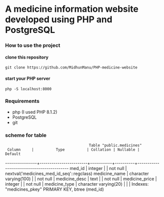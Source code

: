 # A medicine information website developed using PHP and PostgreSQL
### How to use the project

#### clone this repository
`git clone https://github.com/MidhunManu/PHP-medicine-website`

#### start your PHP server
`php -S localhost:8000`

### Requirements
- php (I used PHP 8.1.2)
- PostgreSQL
- git

### scheme for table
                                          Table "public.medicines"
     Column     |          Type          | Collation | Nullable |                  Default                  
----------------+------------------------+-----------+----------+-------------------------------------------
 med_id         | integer                |           | not null | nextval('medicines_med_id_seq'::regclass)
 medicine_name  | character varying(100) |           | not null | 
 medicine_desc  | text                   |           | not null | 
 medicine_price | integer                |           | not null | 
 medicine_type  | character varying(20)  |           |          | 
Indexes:
    "medicines_pkey" PRIMARY KEY, btree (med_id)


